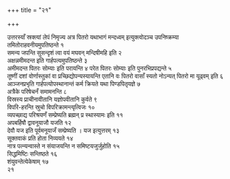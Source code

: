 +++
title = "२१"

+++
 

उत्तरस्याँ स्रक्त्यां लेपं निमृज्य अत्र पितरो यथाभागं मन्दध्वम्
इत्युक्त्वोदञ्च उपनिष्क्रम्या तमितोराहवनीयमुपतिष्ठन्ते
१  
समन्य जपन्ति सुसन्दृशं त्वा वयं मघवन् मन्दिषीमहि इति २  
अक्षन्नमीमदन्त
इति गार्हपत्यमुपतिष्ठन्ते ३  
अमीमदन्त पितरः सोम्याः इति परायन्ति ४
परेत पितरः सोम्याः इति पुनरभिप्रपद्यन्ते ५  
तूष्णीं दशां
वोर्णास्तुकां वा प्रच्छिद्योपन्यस्यायन्ति एतानि वः
पितरो वासाँ स्यतो नोऽन्यत् पितरो मा यूढ्वम् इति ६  
आञ्जनप्रभृति
गार्हपत्योपस्थानान्तं कर्म क्रियते यथा
पिण्डपितृयज्ञे ७  
अत्रैके परिषेचनँ समामनन्ति
८  
विस्रस्य प्राचीनावीतानि यज्ञोपवीतानि कुर्वते ९  
विपरि-हरन्ति स्रुचो
विपरिक्रामन्त्यृत्विजः १०  
व्यपच्छाद्य परिश्रयणँ सम्प्रेष्यति ब्रह्मन्
प्र स्थास्यामः इति ११  
अपबर्हिषौ द्वावनूयाजौ यजति १२  
देवौ यज इति
पूर्वमनूयाजँ सम्प्रेष्यति । यज इत्युत्तरम् १३  
सूक्तवाकं
प्रति होता निव्ययते १४  
नात्र पत्न्यन्वास्ते न संयाजयन्ति न
समिष्टयजुर्जुहोति १५  
सिद्धमिष्टिः सन्तिष्ठते
१६  
शंयुवन्तेत्येकेषाम् १७  
२१
